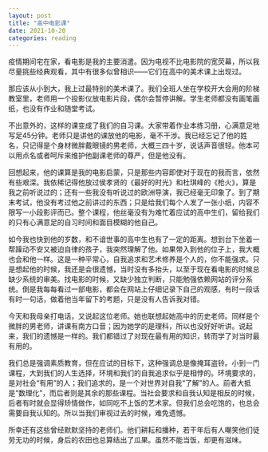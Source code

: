 ```yaml
---
layout: post
title: "高中电影课"
date: 2021-10-20
categories: reading
---
```


疫情期间宅在家，看电影是我的主要消遣。因为电视不比电影院的宽荧幕，所以我尽量挑些经典观看，其中有很多似曾相识——它们在高中的美术课上出现过。

那应该从小到大，我上过最特别的美术课了。我们全班人坐在学校开大会用的阶梯教室里，老师用一个投影仪放电影片段，偶尔会暂停讲解。学生老师都没有画笔画纸，也没有作业和随堂考试。

不出意外的，这样的课变成了我们的自习课。大家带着作业本练习册，心满意足地写足45分钟。老师只是讲他的课放他的电影，毫不干涉。我已经忘记了他的姓名，只记得是个身材微胖戴眼镜的男老师，大概三四十岁，说话声音很轻。他本可以用点名或者呵斥来维护他副课老师的尊严，但是他没有。

回想起来，他的课算是我的电影启蒙，只是那些内容即使对于现在的我而言，依然有些艰深。我依稀记得他放过侯孝贤的《最好的时光》和杜琪峰的《枪火》，算是我之前听说过的；还有一些我没有听说过的欧洲导演，我已经毫无印象了。到了期末考试，他没有考过他之前讲过的东西；只是给我们每个人发了一张小纸，内容不限写一小段影评而已。整个课程，他丝毫没有为难忙着应试的高中生们，留给我们的只有心满意足的自习时间和面目模糊的他自己。

如今我也快到他的岁数，和不谙世事的高中生也有了一定的距离。想到台下坐着一帮躁动不安又被迫自律的孩子，我突然理解了他。如果带入到他的位子上，我大概也会和他一样。这是一种平常心，自我追求和艺术修养是个人的，你不能强求。只是想起他的时候，我还是会很遗憾，当时没有多抬头，以至于现在看电影的时候总缺少系统的审美。找电影的时候，又缺少独立判断，只能勉强依赖网站的评分系统。倒是我每每看过一部电影，都会在网站上仔细记录下自己的观感，有时一段话有时一句话，做着他当年留下的考题，只是没有人告诉我对错。

今天和我母亲打电话，又说起这位老师。她也联想起她高中的历史老师。同样是个微胖的男老师，讲课有南方口音；因为她学的是理科，所以也没好好听讲。说起来，我们的遗憾是一样的。我们都错过了对现在最有用的知识，转而学了对当时最有用的。

我们总是强调素质教育，但在应试的目标下，这种强调总是像掩耳盗铃。小到一门课程，大到我们的人生选择，环境和我们的自我追求似乎是相悖的。环境要求的，是对社会“有用”的人；我们追求的，是一个对世界对自我“了解”的人。前者大抵是“数理化”，而后者则是其余的那些课程。当社会要求和自我认知是相反的时候，后者有时就会显得矫情做作，如同吃不上饭的艺术家。但我们总会吃饱的，也总会需要自我认知的。所以当我们审视过去的时候，难免遗憾。

所幸还有这些曾经默默坚持的老师们。他们耕耘和播种，若干年后有人嘲笑他们徒劳无功的时候，身后的农田也总算结出了瓜果。虽然不能当饭，却更有滋味。
